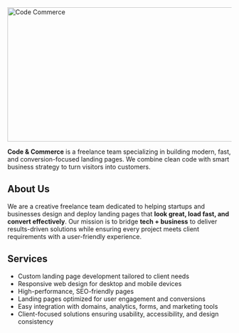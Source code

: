<img width="1024" height="302" alt="Code   Commerce" src="https://github.com/user-attachments/assets/49723803-f5e7-4948-8632-282b254ebfbe" />

**Code & Commerce** is a freelance team specializing in building modern, fast, and conversion-focused landing pages. We combine clean code with smart business strategy to turn visitors into customers.

## About Us

We are a creative freelance team dedicated to helping startups and businesses design and deploy landing pages that **look great, load fast, and convert effectively**. Our mission is to bridge **tech + business** to deliver results-driven solutions while ensuring every project meets client requirements with a user-friendly experience.

## Services

- Custom landing page development tailored to client needs  
- Responsive web design for desktop and mobile devices  
- High-performance, SEO-friendly pages  
- Landing pages optimized for user engagement and conversions  
- Easy integration with domains, analytics, forms, and marketing tools  
- Client-focused solutions ensuring usability, accessibility, and design consistency  
